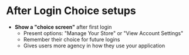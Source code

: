 

# After Login Choice setups
- **Show a "choice screen"** after first login
   - Present options: "Manage Your Store" or "View Account Settings"
   - Remember their choice for future logins
   - Gives users more agency in how they use your application